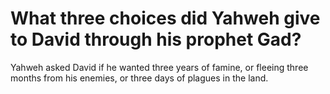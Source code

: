 # What three choices did Yahweh give to David through his prophet Gad?

Yahweh asked David if he wanted three years of famine, or fleeing three months from his enemies, or three days of plagues in the land.
